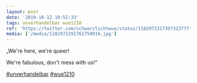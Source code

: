```yaml
---
layout: post
date: '2019-10-12 10:52:33'
tags: unverhandelbar wue1210
ref: 'https://twitter.com/schwarzlichtwue/status/1182972317397323777'
media: ['/media/1182972291761750016.jpg']
---
```

„We're here, we're queer!

We're fabulous, don't mess with us!“

[#unverhandelbar](/t/unverhandelbar) [#wue1210](/t/wue1210) 